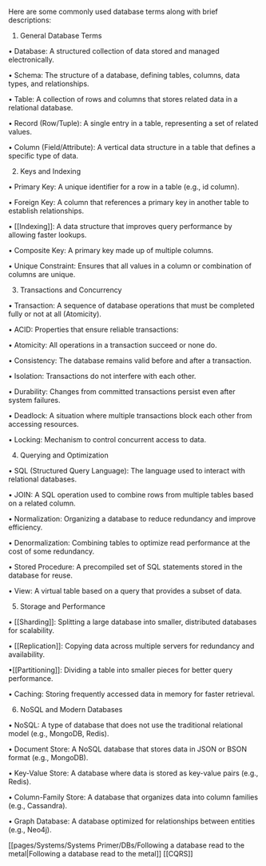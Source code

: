 
Here are some commonly used database terms along with brief descriptions:

  

1. General Database Terms

• Database: A structured collection of data stored and managed electronically.

• Schema: The structure of a database, defining tables, columns, data types, and relationships.

• Table: A collection of rows and columns that stores related data in a relational database.

• Record (Row/Tuple): A single entry in a table, representing a set of related values.

• Column (Field/Attribute): A vertical data structure in a table that defines a specific type of data.

  

2. Keys and Indexing

• Primary Key: A unique identifier for a row in a table (e.g., id column).

• Foreign Key: A column that references a primary key in another table to establish relationships.

• [[Indexing]]: A data structure that improves query performance by allowing faster lookups.

• Composite Key: A primary key made up of multiple columns.

• Unique Constraint: Ensures that all values in a column or combination of columns are unique.

  

3. Transactions and Concurrency

• Transaction: A sequence of database operations that must be completed fully or not at all (Atomicity).

• ACID: Properties that ensure reliable transactions:

• Atomicity: All operations in a transaction succeed or none do.

• Consistency: The database remains valid before and after a transaction.

• Isolation: Transactions do not interfere with each other.

• Durability: Changes from committed transactions persist even after system failures.

• Deadlock: A situation where multiple transactions block each other from accessing resources.

• Locking: Mechanism to control concurrent access to data.

  

4. Querying and Optimization

• SQL (Structured Query Language): The language used to interact with relational databases.

• JOIN: A SQL operation used to combine rows from multiple tables based on a related column.

• Normalization: Organizing a database to reduce redundancy and improve efficiency.

• Denormalization: Combining tables to optimize read performance at the cost of some redundancy.

• Stored Procedure: A precompiled set of SQL statements stored in the database for reuse.

• View: A virtual table based on a query that provides a subset of data.

  

5. Storage and Performance

• [[Sharding]]: Splitting a large database into smaller, distributed databases for scalability.

• [[Replication]]: Copying data across multiple servers for redundancy and availability.

•[[Partitioning]]: Dividing a table into smaller pieces for better query performance.

• Caching: Storing frequently accessed data in memory for faster retrieval.

  

6. NoSQL and Modern Databases

• NoSQL: A type of database that does not use the traditional relational model (e.g., MongoDB, Redis).

• Document Store: A NoSQL database that stores data in JSON or BSON format (e.g., MongoDB).

• Key-Value Store: A database where data is stored as key-value pairs (e.g., Redis).

• Column-Family Store: A database that organizes data into column families (e.g., Cassandra).

• Graph Database: A database optimized for relationships between entities (e.g., Neo4j).

[[pages/Systems/Systems Primer/DBs/Following a database read to the metal|Following a database read to the metal]]
   [[CQRS]]